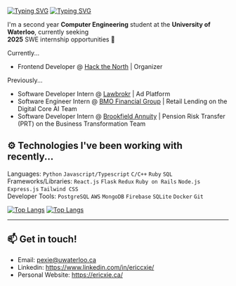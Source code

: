 [![Typing SVG](https://readme-typing-svg.demolab.com?font=Poppins&weight=600&size=25&pause=1000&color=F7F7F7&vCenter=true&width=430&height=40&lines=Hi+there!+I'm+Eric+%F0%9F%91%8B)](https://git.io/typing-svg#gh-dark-mode-only)
[![Typing SVG](https://readme-typing-svg.demolab.com?font=Poppins&weight=600&size=25&pause=1000&color=000000&vCenter=true&width=430&height=40&lines=Hi+there!+I'm+Eric+%F0%9F%91%8B)](https://git.io/typing-svg#gh-light-mode-only)

I'm a second year **Computer Engineering** student at the **University of Waterloo**, currently seeking \
**2025** SWE internship opportunities 🌱

Currently...
- Frontend Developer @ [Hack the North](https://hackthenorth.com/) | Organizer

Previously...
- Software Developer Intern @ [Lawbrokr](https://www.lawbrokr.com/) | Ad Platform
- Software Engineer Intern @ [BMO Financial Group](https://www.bmo.com/) | Retail Lending on the Digital Core AI Team
- Software Developer Intern @ [Brookfield Annuity](https://www.brookfieldannuity.com/) | Pension Risk Transfer (PRT) on the Business Transformation Team

## ⚙️ Technologies I've been working with recently...

Languages: `Python` `Javascript/Typescript` `C/C++` `Ruby` `SQL` \
Frameworks/Libraries: `React.js` `Flask` `Redux` `Ruby on Rails` `Node.js` `Express.js` `Tailwind CSS` \
Developer Tools: `PostgreSQL` `AWS` `MongoDB` `Firebase` `SQLite` `Docker` `Git`

[![Top Langs](https://github-readme-stats.vercel.app/api/top-langs/?username=ericcxie&layout=compact&hide=procfile&theme=dark#gh-dark-mode-only)](https://github.com/ericcxie/github-readme-stats#gh-dark-mode-only)
[![Top Langs](https://github-readme-stats.vercel.app/api/top-langs/?username=ericcxie&layout=compact&hide=procfile&theme=default#gh-light-mode-only)](https://github.com/ericcxie/github-readme-stats#gh-light-mode-only)


---

## 📫 Get in touch!

- Email: pexie@uwaterloo.ca 
- Linkedin: https://www.linkedin.com/in/ericcxie/ 
- Personal Website: https://ericxie.ca/
